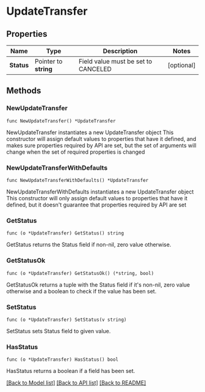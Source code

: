 # UpdateTransfer

## Properties

Name | Type | Description | Notes
------------ | ------------- | ------------- | -------------
**Status** | Pointer to **string** | Field value must be set to CANCELED | [optional] 

## Methods

### NewUpdateTransfer

`func NewUpdateTransfer() *UpdateTransfer`

NewUpdateTransfer instantiates a new UpdateTransfer object
This constructor will assign default values to properties that have it defined,
and makes sure properties required by API are set, but the set of arguments
will change when the set of required properties is changed

### NewUpdateTransferWithDefaults

`func NewUpdateTransferWithDefaults() *UpdateTransfer`

NewUpdateTransferWithDefaults instantiates a new UpdateTransfer object
This constructor will only assign default values to properties that have it defined,
but it doesn't guarantee that properties required by API are set

### GetStatus

`func (o *UpdateTransfer) GetStatus() string`

GetStatus returns the Status field if non-nil, zero value otherwise.

### GetStatusOk

`func (o *UpdateTransfer) GetStatusOk() (*string, bool)`

GetStatusOk returns a tuple with the Status field if it's non-nil, zero value otherwise
and a boolean to check if the value has been set.

### SetStatus

`func (o *UpdateTransfer) SetStatus(v string)`

SetStatus sets Status field to given value.

### HasStatus

`func (o *UpdateTransfer) HasStatus() bool`

HasStatus returns a boolean if a field has been set.


[[Back to Model list]](../../README.md#documentation-for-models) [[Back to API list]](../../README.md#documentation-for-api-endpoints) [[Back to README]](../../README.md)


